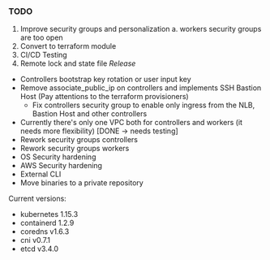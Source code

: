 ### TODO

1. Improve security groups and personalization
    a. workers security groups are too open
2. Convert to terraform module
3. CI/CD Testing
4. Remote lock and state file
*Release*
* Controllers bootstrap key rotation or user input key
* Remove associate_public_ip on controllers and implements SSH Bastion Host (Pay attentions to the terraform provisioners)
    * Fix controllers security group to enable only ingress from the NLB, Bastion Host and other controllers
* Currently there's only one VPC both for controllers and workers (it needs more flexibility) [DONE -> needs testing]
* Rework security groups controllers
* Rework security groups workers
* OS Security hardening
* AWS Security hardening
* External CLI
* Move binaries to a private repository

Current versions:

* kubernetes 1.15.3
* containerd 1.2.9
* coredns v1.6.3
* cni v0.7.1
* etcd v3.4.0
